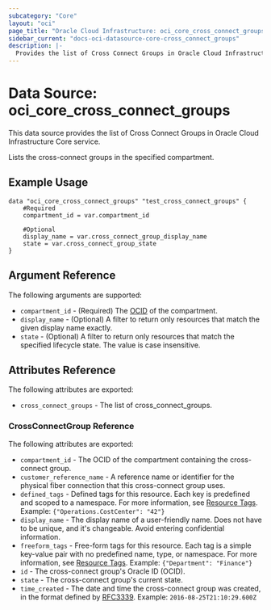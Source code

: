 ```yaml
---
subcategory: "Core"
layout: "oci"
page_title: "Oracle Cloud Infrastructure: oci_core_cross_connect_groups"
sidebar_current: "docs-oci-datasource-core-cross_connect_groups"
description: |-
  Provides the list of Cross Connect Groups in Oracle Cloud Infrastructure Core service
---
```


# Data Source: oci_core_cross_connect_groups
This data source provides the list of Cross Connect Groups in Oracle Cloud Infrastructure Core service.

Lists the cross-connect groups in the specified compartment.


## Example Usage

```hcl
data "oci_core_cross_connect_groups" "test_cross_connect_groups" {
	#Required
	compartment_id = var.compartment_id

	#Optional
	display_name = var.cross_connect_group_display_name
	state = var.cross_connect_group_state
}
```

## Argument Reference

The following arguments are supported:

* `compartment_id` - (Required) The [OCID](https://docs.cloud.oracle.com/iaas/Content/General/Concepts/identifiers.htm) of the compartment.
* `display_name` - (Optional) A filter to return only resources that match the given display name exactly. 
* `state` - (Optional) A filter to return only resources that match the specified lifecycle state. The value is case insensitive. 


## Attributes Reference

The following attributes are exported:

* `cross_connect_groups` - The list of cross_connect_groups.

### CrossConnectGroup Reference

The following attributes are exported:

* `compartment_id` - The OCID of the compartment containing the cross-connect group.
* `customer_reference_name` - A reference name or identifier for the physical fiber connection that this cross-connect group uses. 
* `defined_tags` - Defined tags for this resource. Each key is predefined and scoped to a namespace. For more information, see [Resource Tags](https://docs.cloud.oracle.com/iaas/Content/General/Concepts/resourcetags.htm).  Example: `{"Operations.CostCenter": "42"}` 
* `display_name` - The display name of a user-friendly name. Does not have to be unique, and it's changeable. Avoid entering confidential information. 
* `freeform_tags` - Free-form tags for this resource. Each tag is a simple key-value pair with no predefined name, type, or namespace. For more information, see [Resource Tags](https://docs.cloud.oracle.com/iaas/Content/General/Concepts/resourcetags.htm).  Example: `{"Department": "Finance"}` 
* `id` - The cross-connect group's Oracle ID (OCID).
* `state` - The cross-connect group's current state.
* `time_created` - The date and time the cross-connect group was created, in the format defined by [RFC3339](https://tools.ietf.org/html/rfc3339).  Example: `2016-08-25T21:10:29.600Z` 


